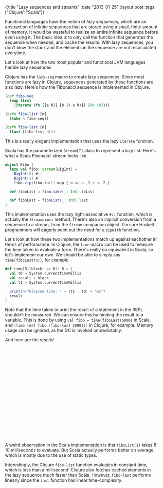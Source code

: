 {:title "Lazy sequences and streams"
 :date "2013-01-25"
 :layout post
 :tags ["Clojure" "Scala"]}

Functional languages have the notion of *lazy sequences*, which are an abstraction of infinite sequences that are stored using a small, finite amount of memory.
It would be wasteful to realize an entire infinite sequence before even using it.
The basic idea is to only call the function that generates the sequence when needed, and cache the results.
With lazy sequences, you don't blow the stack and the elements in the sequence are not recalculated everytime.

Let's look at how the two most popular and functional JVM languages handle lazy sequences.

<!--more-->

Clojure has the `lazy-seq` macro to create lazy sequences.
Since most functions are lazy in Clojure, sequences generated by these functions are also lazy.
Here's how the Fibonacci sequence is implemented in Clojure.

```Clojure
(def fibo-seq
  (map first
    (iterate (fn [[a b]] [b (+ a b)]) [0N 1N])))

(defn fibo-list [n]
  (take n fibo-seq))

(defn fibo-last [n]
  (last (fibo-list n)))
```

This is a really elegant implementation that uses the lazy `iterate` function.

Scala has the parameterized `Stream[T]` class to represent a lazy list.
Here's what a Scala Fibonacci stream looks like.

```scala
object Fibo {
  lazy val fibo: Stream[BigInt] =
    BigInt(0) #::
    BigInt(1) #::
    fibo.zip(fibo.tail).map { n => n._1 + n._2 }

  def fiboList = fibo.take(_: Int).toList

  def fiboLast = fiboList(_: Int).last
}

```

This implementation uses the lazy right-associative `#::` function, which is actually the `Stream.cons` method.
There's also an implicit conversion from a sequence to a stream, from the `Stream` companion object.
I'm sure Haskell programmers will eagerly point out the need for a `zipWith` function.

Let's look at how these two implementations match up against eachother in terms of performance.
In Clojure, the `time` macro can be used to measure the time taken to evaluate a form.
There's really no equivalent in Scala, so let's implement our own.
We should be able to simply say `time(fiboLast(n))`, for example.

```scala
def time[R](block: => R): R = {
  val t0 = System.currentTimeMillis
  val result = block
  val t1 = System.currentTimeMillis

  println("Elapsed time: " + (t1 - t0) + "ms")
  result
}

```

Note that the time taken to print the result of a statement in the REPL shouldn't be measured.
We can ensure this by binding the result to a variable.
This is done by using `val fibo = time(fiboLast(5000)` in Scala, and `(time (def fibo (fibo-last 5000)))` in Clojure, for example.
Memory usage can be ignored, as the GC is invoked unpredictably.

And here are the results!

<div id="postchart" style="width: 660px; height: 300px;"></div>
<script type="text/javascript" src="jquery.flot.min.js" defer></script>
<script type="text/javascript" src="chart.js" defer></script>

A weird observation in the Scala implementation is that `fiboList(1)` takes 8-10 milliseconds to evaluate.
But Scala actually performs better on average, which is mostly due to the use of static types.

Interestingly, the Clojure `fibo-list` function evaluates in constant time, which is less than a millisecond!
Clojure also fetches cached elements in the lazy sequence much faster than Scala.
However, `fibo-last` performs linearly since the `last` function has linear time-complexity.
